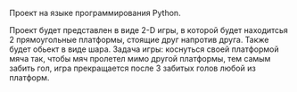 Проект на языке программирования Python.

Проект будет представлен в виде 2-D игры, в которой будет находитсья 2 прямоугольные платформы, стоящие друг напротив друга. Также будет обьект в виде шара. Задача игры: коснуться своей платформой мяча так, чтобы мяч пролетел мимо другой платформы, тем самым забить гол, игра прекращается после 3 забитых голов любой из платформ.
